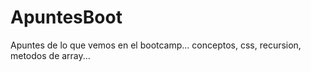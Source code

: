# ApuntesBoot
Apuntes de lo que vemos en el bootcamp... conceptos, css, recursion, metodos de array...
